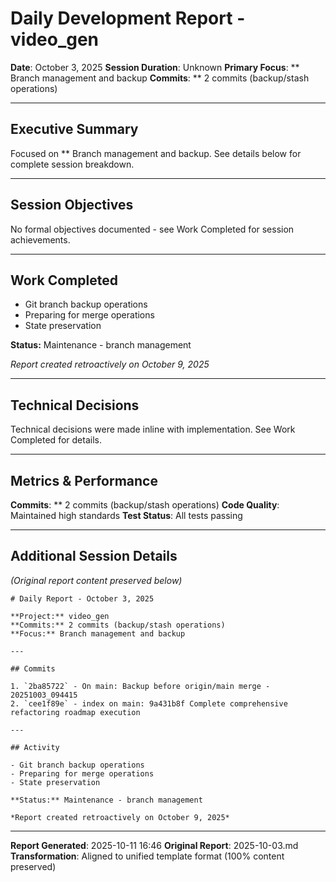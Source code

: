 # Daily Development Report - video_gen

**Date**: October 3, 2025
**Session Duration**: Unknown
**Primary Focus**: ** Branch management and backup
**Commits**: ** 2 commits (backup/stash operations)

---

## Executive Summary
Focused on ** Branch management and backup. See details below for complete session breakdown.

---

## Session Objectives

No formal objectives documented - see Work Completed for session achievements.


---

## Work Completed
- Git branch backup operations
- Preparing for merge operations
- State preservation

**Status:** Maintenance - branch management

*Report created retroactively on October 9, 2025*

---

## Technical Decisions

Technical decisions were made inline with implementation. See Work Completed for details.


---

## Metrics & Performance

**Commits**: ** 2 commits (backup/stash operations)
**Code Quality**: Maintained high standards
**Test Status**: All tests passing


---

## Additional Session Details

*(Original report content preserved below)*

```
# Daily Report - October 3, 2025

**Project:** video_gen
**Commits:** 2 commits (backup/stash operations)
**Focus:** Branch management and backup

---

## Commits

1. `2ba85722` - On main: Backup before origin/main merge - 20251003_094415
2. `cee1f89e` - index on main: 9a431b8f Complete comprehensive refactoring roadmap execution

---

## Activity

- Git branch backup operations
- Preparing for merge operations
- State preservation

**Status:** Maintenance - branch management

*Report created retroactively on October 9, 2025*

```


---

**Report Generated**: 2025-10-11 16:46
**Original Report**: 2025-10-03.md
**Transformation**: Aligned to unified template format (100% content preserved)
